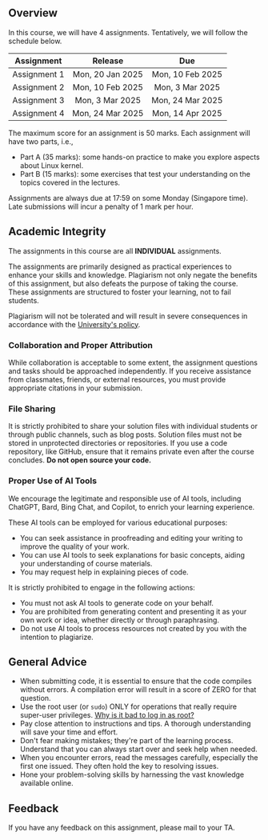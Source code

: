 ## Overview

In this course, we will have 4 assignments.
Tentatively, we will follow the schedule below.

|  Assignment  |     Release      |       Due        |
| :----------: | :--------------: | :--------------: |
| Assignment 1 | Mon, 20 Jan 2025 | Mon, 10 Feb 2025 |
| Assignment 2 | Mon, 10 Feb 2025 | Mon, 3 Mar 2025  |
| Assignment 3 | Mon, 3 Mar 2025  | Mon, 24 Mar 2025 |
| Assignment 4 | Mon, 24 Mar 2025 | Mon, 14 Apr 2025 |

The maximum score for an assignment is 50 marks.
Each assignment will have two parts, i.e.,

- Part A (35 marks): some hands-on practice to make you explore aspects about Linux kernel.
- Part B (15 marks): some exercises that test your understanding on the topics covered in the lectures.

Assignments are always due at 17:59 on some Monday (Singapore time).
Late submissions will incur a penalty of 1 mark per hour.

## Academic Integrity

The assignments in this course are all **INDIVIDUAL** assignments.

The assignments are primarily designed as practical experiences to enhance your skills and knowledge.
Plagiarism not only negate the benefits of this assignment, but also defeats the purpose of taking the course.
These assignments are structured to foster your learning, not to fail students.

Plagiarism will not be tolerated and will result in severe consequences in accordance with the [University's policy](https://www.comp.nus.edu.sg/cug/plagiarism/).

### Collaboration and Proper Attribution

While collaboration is acceptable to some extent, the assignment questions and tasks should be approached independently.
If you receive assistance from classmates, friends, or external resources, you must provide appropriate citations in your submission.

### File Sharing

It is strictly prohibited to share your solution files with individual students or through public channels, such as blog posts.
Solution files must not be stored in unprotected directories or repositories.
If you use a code repository, like GitHub, ensure that it remains private even after the course concludes.
**Do not open source your code.**

### Proper Use of AI Tools

We encourage the legitimate and responsible use of AI tools, including ChatGPT, Bard, Bing Chat, and Copilot, to enrich your learning experience.

These AI tools can be employed for various educational purposes:

- You can seek assistance in proofreading and editing your writing to improve the quality of your work.
- You can use AI tools to seek explanations for basic concepts, aiding your understanding of course materials.
- You may request help in explaining pieces of code.

It is strictly prohibited to engage in the following actions:

- You must not ask AI tools to generate code on your behalf.
- You are prohibited from generating content and presenting it as your own work or idea, whether directly or through paraphrasing.
- Do not use AI tools to process resources not created by you with the intention to plagiarize.

## General Advice

- When submitting code, it is essential to ensure that the code compiles without errors.
  A compilation error will result in a score of ZERO for that question.
- Use the root user (or `sudo`) ONLY for operations that really require super-user privileges.
  [Why is it bad to log in as root?](https://askubuntu.com/questions/16178/why-is-it-bad-to-log-in-as-root)
- Pay close attention to instructions and tips.
  A thorough understanding will save your time and effort.
- Don't fear making mistakes; they're part of the learning process.
  Understand that you can always start over and seek help when needed.
- When you encounter errors, read the messages carefully, especially the first one issued.
  They often hold the key to resolving issues.
- Hone your problem-solving skills by harnessing the vast knowledge available online.

## Feedback

If you have any feedback on this assignment, please mail to your TA.
